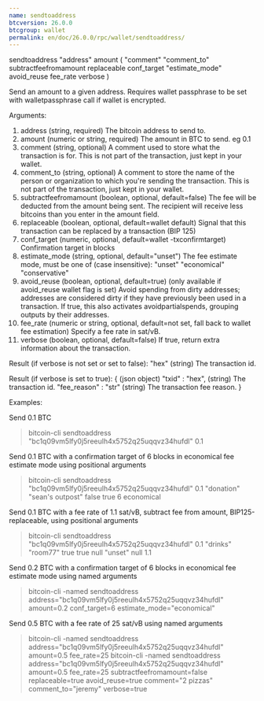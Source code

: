 ```yaml
---
name: sendtoaddress
btcversion: 26.0.0
btcgroup: wallet
permalink: en/doc/26.0.0/rpc/wallet/sendtoaddress/
---
```


sendtoaddress "address" amount ( "comment" "comment_to" subtractfeefromamount replaceable conf_target "estimate_mode" avoid_reuse fee_rate verbose )

Send an amount to a given address.
Requires wallet passphrase to be set with walletpassphrase call if wallet is encrypted.

Arguments:
1. address                  (string, required) The bitcoin address to send to.
2. amount                   (numeric or string, required) The amount in BTC to send. eg 0.1
3. comment                  (string, optional) A comment used to store what the transaction is for.
                            This is not part of the transaction, just kept in your wallet.
4. comment_to               (string, optional) A comment to store the name of the person or organization
                            to which you're sending the transaction. This is not part of the 
                            transaction, just kept in your wallet.
5. subtractfeefromamount    (boolean, optional, default=false) The fee will be deducted from the amount being sent.
                            The recipient will receive less bitcoins than you enter in the amount field.
6. replaceable              (boolean, optional, default=wallet default) Signal that this transaction can be replaced by a transaction (BIP 125)
7. conf_target              (numeric, optional, default=wallet -txconfirmtarget) Confirmation target in blocks
8. estimate_mode            (string, optional, default="unset") The fee estimate mode, must be one of (case insensitive):
                            "unset"
                            "economical"
                            "conservative"
9. avoid_reuse              (boolean, optional, default=true) (only available if avoid_reuse wallet flag is set) Avoid spending from dirty addresses; addresses are considered
                            dirty if they have previously been used in a transaction. If true, this also activates avoidpartialspends, grouping outputs by their addresses.
10. fee_rate                (numeric or string, optional, default=not set, fall back to wallet fee estimation) Specify a fee rate in sat/vB.
11. verbose                 (boolean, optional, default=false) If true, return extra information about the transaction.

Result (if verbose is not set or set to false):
"hex"    (string) The transaction id.

Result (if verbose is set to true):
{                          (json object)
  "txid" : "hex",          (string) The transaction id.
  "fee_reason" : "str"     (string) The transaction fee reason.
}

Examples:

Send 0.1 BTC
> bitcoin-cli sendtoaddress "bc1q09vm5lfy0j5reeulh4x5752q25uqqvz34hufdl" 0.1

Send 0.1 BTC with a confirmation target of 6 blocks in economical fee estimate mode using positional arguments
> bitcoin-cli sendtoaddress "bc1q09vm5lfy0j5reeulh4x5752q25uqqvz34hufdl" 0.1 "donation" "sean's outpost" false true 6 economical

Send 0.1 BTC with a fee rate of 1.1 sat/vB, subtract fee from amount, BIP125-replaceable, using positional arguments
> bitcoin-cli sendtoaddress "bc1q09vm5lfy0j5reeulh4x5752q25uqqvz34hufdl" 0.1 "drinks" "room77" true true null "unset" null 1.1

Send 0.2 BTC with a confirmation target of 6 blocks in economical fee estimate mode using named arguments
> bitcoin-cli -named sendtoaddress address="bc1q09vm5lfy0j5reeulh4x5752q25uqqvz34hufdl" amount=0.2 conf_target=6 estimate_mode="economical"

Send 0.5 BTC with a fee rate of 25 sat/vB using named arguments
> bitcoin-cli -named sendtoaddress address="bc1q09vm5lfy0j5reeulh4x5752q25uqqvz34hufdl" amount=0.5 fee_rate=25
> bitcoin-cli -named sendtoaddress address="bc1q09vm5lfy0j5reeulh4x5752q25uqqvz34hufdl" amount=0.5 fee_rate=25 subtractfeefromamount=false replaceable=true avoid_reuse=true comment="2 pizzas" comment_to="jeremy" verbose=true


